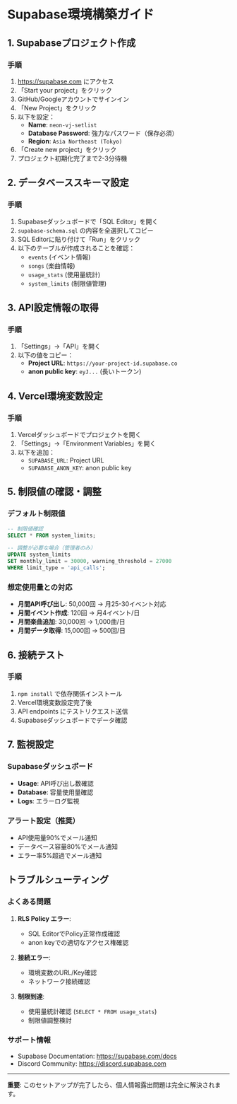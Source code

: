 # Supabase環境構築ガイド

## 1. Supabaseプロジェクト作成

### 手順
1. https://supabase.com にアクセス
2. 「Start your project」をクリック
3. GitHub/Googleアカウントでサインイン
4. 「New Project」をクリック
5. 以下を設定：
   - **Name**: `neon-vj-setlist`
   - **Database Password**: 強力なパスワード（保存必須）
   - **Region**: `Asia Northeast (Tokyo)`
6. 「Create new project」をクリック
7. プロジェクト初期化完了まで2-3分待機

## 2. データベーススキーマ設定

### 手順
1. Supabaseダッシュボードで「SQL Editor」を開く
2. `supabase-schema.sql` の内容を全選択してコピー
3. SQL Editorに貼り付けて「Run」をクリック
4. 以下のテーブルが作成されることを確認：
   - `events` (イベント情報)
   - `songs` (楽曲情報)  
   - `usage_stats` (使用量統計)
   - `system_limits` (制限値管理)

## 3. API設定情報の取得

### 手順
1. 「Settings」→「API」を開く
2. 以下の値をコピー：
   - **Project URL**: `https://your-project-id.supabase.co`
   - **anon public key**: `eyJ...` (長いトークン)

## 4. Vercel環境変数設定

### 手順
1. Vercelダッシュボードでプロジェクトを開く
2. 「Settings」→「Environment Variables」を開く
3. 以下を追加：
   - `SUPABASE_URL`: Project URL
   - `SUPABASE_ANON_KEY`: anon public key

## 5. 制限値の確認・調整

### デフォルト制限値
```sql
-- 制限値確認
SELECT * FROM system_limits;

-- 調整が必要な場合（管理者のみ）
UPDATE system_limits 
SET monthly_limit = 30000, warning_threshold = 27000 
WHERE limit_type = 'api_calls';
```

### 想定使用量との対応
- **月間API呼び出し**: 50,000回 → 月25-30イベント対応
- **月間イベント作成**: 120回 → 月4イベント/日
- **月間楽曲追加**: 30,000回 → 1,000曲/日
- **月間データ取得**: 15,000回 → 500回/日

## 6. 接続テスト

### 手順
1. `npm install` で依存関係インストール
2. Vercel環境変数設定完了後
3. API endpoints にテストリクエスト送信
4. Supabaseダッシュボードでデータ確認

## 7. 監視設定

### Supabaseダッシュボード
- **Usage**: API呼び出し数確認
- **Database**: 容量使用量確認  
- **Logs**: エラーログ監視

### アラート設定（推奨）
- API使用量90%でメール通知
- データベース容量80%でメール通知
- エラー率5%超過でメール通知

## トラブルシューティング

### よくある問題
1. **RLS Policy エラー**: 
   - SQL EditorでPolicy正常作成確認
   - anon keyでの適切なアクセス権確認

2. **接続エラー**:
   - 環境変数のURL/Key確認
   - ネットワーク接続確認

3. **制限到達**:
   - 使用量統計確認 (`SELECT * FROM usage_stats`)
   - 制限値調整検討

### サポート情報
- Supabase Documentation: https://supabase.com/docs
- Discord Community: https://discord.supabase.com

---

**重要**: このセットアップが完了したら、個人情報露出問題は完全に解決されます。